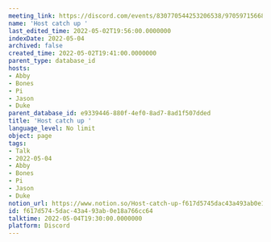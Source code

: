 ```yaml
---
meeting_link: https://discord.com/events/830770544253206538/970597156681568276
name: 'Host catch up '
last_edited_time: 2022-05-02T19:56:00.0000000
indexDate: 2022-05-04
archived: false
created_time: 2022-05-02T19:41:00.0000000
parent_type: database_id
hosts:
- Abby
- Bones
- Pi
- Jason
- Duke
parent_database_id: e9339446-880f-4ef0-8ad7-8ad1f507dded
title: 'Host catch up '
language_level: No limit
object: page
tags:
- Talk
- 2022-05-04
- Abby
- Bones
- Pi
- Jason
- Duke
notion_url: https://www.notion.so/Host-catch-up-f617d5745dac43a493ab0e18a766cc64
id: f617d574-5dac-43a4-93ab-0e18a766cc64
talktime: 2022-05-04T19:30:00.0000000
platform: Discord
---
```






